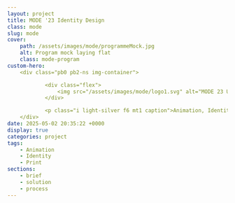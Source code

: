 ```yaml
---
layout: project
title: MODE '23 Identity Design
class: mode
slug: mode
cover: 
    path: /assets/images/mode/programmeMock.jpg
    alt: Program mock laying flat
    class: mode-program
custom-hero:
    <div class="pb0 pb2-ns img-container">

            <div class="flex">
                <img src="/assets/images/mode/logo1.svg" alt="MODE 23 Unframed logo" class="mt2 mw6-ns mw5 center">
            </div>

            <p class="i light-silver f6 mt1 caption">Animation, Identity, Print</p>
    </div>
date: 2025-05-02 20:35:22 +0000
display: true
categories: project
tags:
    - Animation
    - Identity
    - Print
sections:
    - brief
    - solution
    - process
---
```

